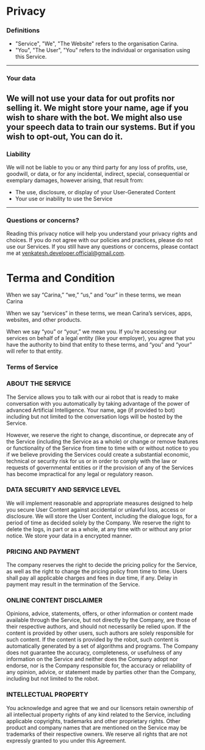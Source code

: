 # Privacy

### Definitions
  - "Service", "We", "The Website" refers to the organisation Carina.
  - "You", "The User", "You" refers to the individual or organisation using this Service.
----------
### Your data
We will not use your data for out profits nor selling it. We might store your name, age if you wish to share with the bot. We might also use your speech data to train our systems. But if you wish to opt-out, You can do it.  
----------
### Liability
We will not be liable to you or any third party for any loss of profits, use, goodwill, or data, or for any incidental, indirect, special, consequential or exemplary damages, however arising, that result from:
 - The use, disclosure, or display of your User-Generated Content
 - Your use or inability to use the Service
--------
### Questions or concerns?
Reading this privacy notice
will help you understand your privacy rights and choices. If you do not agree with our policies and practices, please do not use our Services. If you still have any questions or concerns, please contact me at <a href="mailto: venkatesh.developer.official@gmail.com">venkatesh.developer.official@gmail.com.</a>


# Terma and Condition

When we say “Carina,” “we,” “us,” and “our” in these terms, we mean Carina

When we say “services” in these terms, we mean Carina’s services, apps, websites, and other products.

When we say “you” or “your,” we mean you. If you’re accessing our services on behalf of a legal entity (like your employer), you agree that you have the authority to bind that entity to these terms, and “you” and “your” will refer to that entity.

### Terms of Service

### ABOUT THE SERVICE

The Service allows you to talk with our ai robot that is ready to make conversation with you automatically by taking advantage of the power of advanced Artificial Intelligence. Your name, age (if provided to bot) including but not limited to the conversation logs will be hosted by the Service.

However, we reserve the right to change, discontinue, or deprecate any of the Service (including the Service as a whole) or change or remove features or functionality of the Service from time to time with or without notice to you if we believe providing the Services could create a substantial economic, technical or security risk for us or in order to comply with the law or requests of governmental entities or if the provision of any of the Services has become impractical for any legal or regulatory reason.

### DATA SECURITY AND SERVICE LEVEL

We will implement reasonable and appropriate measures designed to help you secure User Content against accidental or unlawful loss, access or disclosure. We will store the User Content, including the dialogue logs, for a period of time as decided solely by the Company. We reserve the right to delete the logs, in part or as a whole, at any time with or without any prior notice.
We store your data in a encrypted manner.

### PRICING AND PAYMENT

The company reserves the right to decide the pricing policy for the Service, as well as the right to change the pricing policy from time to time. Users shall pay all applicable charges and fees in due time, if any. Delay in payment may result in the termination of the Service.


### ONLINE CONTENT DISCLAIMER

Opinions, advice, statements, offers, or other information or content made available through the Service, but not directly by the Company, are those of their respective authors, and should not necessarily be relied upon. If the content is provided by other users, such authors are solely responsible for such content. If the content is provided by the robot, such content is automatically generated by a set of algorithms and programs. The Company does not guarantee the accuracy, completeness, or usefulness of any information on the Service and neither does the Company adopt nor endorse, nor is the Company responsible for, the accuracy or reliability of any opinion, advice, or statement made by parties other than the Company, including but not limited to the robot.

### INTELLECTUAL PROPERTY

You acknowledge and agree that we and our licensors retain ownership of all intellectual property rights of any kind related to the Service, including applicable copyrights, trademarks and other proprietary rights. Other product and company names that are mentioned on the Service may be trademarks of their respective owners. We reserve all rights that are not expressly granted to you under this Agreement.
